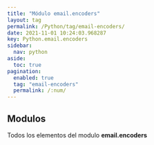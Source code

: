 ```yaml
---
title: "Módulo email.encoders"
layout: tag
permalink: /Python/tag/email-encoders/
date: 2021-11-01 10:24:03.968287
key: Python.email.encoders
sidebar: 
  nav: python
aside: 
  toc: true
pagination: 
  enabled: true
  tag: "email-encoders"
  permalink: /:num/
---
```


<h2>Modulos</h2>
Todos los elementos del modulo <strong>email.encoders</strong>
